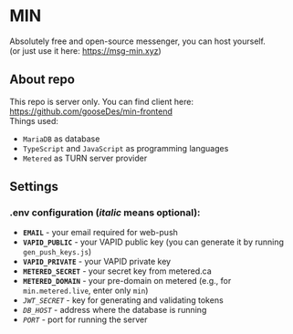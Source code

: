 # MIN

Absolutely free and open-source messenger, you can host yourself.  
(or just use it here: https://msg-min.xyz)

## About repo

This repo is server only. You can find client here: https://github.com/gooseDes/min-frontend  
Things used:

-   `MariaDB` as database
-   `TypeScript` and `JavaScript` as programming languages
-   `Metered` as TURN server provider

## Settings

### .env configuration (_italic_ means optional):

-   **`EMAIL`** - your email required for web-push
-   **`VAPID_PUBLIC`** - your VAPID public key (you can generate it by running `gen_push_keys.js`)
-   **`VAPID_PRIVATE`** - your VAPID private key
-   **`METERED_SECRET`** - your secret key from metered.ca
-   **`METERED_DOMAIN`** - your pre-domain on metered (e.g., for `min.metered.live`, enter only `min`)
-   _`JWT_SECRET`_ - key for generating and validating tokens
-   _`DB_HOST`_ - address where the database is running
-   _`PORT`_ - port for running the server
